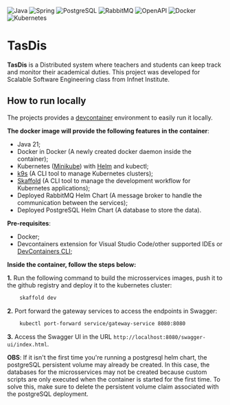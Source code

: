 ![Java](https://img.shields.io/badge/java-%23ED8B00.svg?style=for-the-badge&logo=openjdk&logoColor=white)
![Spring](https://img.shields.io/badge/spring-%236DB33F.svg?style=for-the-badge&logo=spring&logoColor=white)
![PostgreSQL](https://img.shields.io/badge/postgresql-%23316192.svg?style=for-the-badge&logo=postgresql&logoColor=white)
![RabbitMQ](https://img.shields.io/badge/rabbitmq-%23FF6600.svg?style=for-the-badge&logo=rabbitmq&logoColor=white)
![OpenAPI](https://img.shields.io/badge/openapi-%2361DAFB.svg?style=for-the-badge&logo=openapi-initiative&logoColor=white)
![Docker](https://img.shields.io/badge/docker-%230db7ed.svg?style=for-the-badge&logo=docker&logoColor=white)
![Kubernetes](https://img.shields.io/badge/kubernetes-%23326ce5.svg?style=for-the-badge&logo=kubernetes&logoColor=white)

# TasDis

**TasDis** is a Distributed system where teachers and students can keep track and monitor their academical duties. This project was developed for Scalable Software Engineering class from Infnet Institute.

## How to run locally

The projects provides a [devcontainer](https://containers.dev/) environment to easily run it locally.

**The docker image will provide the following features in the container**:

- Java 21;
- Docker in Docker (A newly created docker daemon inside the container);
- Kubernetes ([Minikube](https://minikube.sigs.k8s.io/docs/)) with [Helm](https://helm.sh/) and kubectl;
- [k9s](https://k9scli.io/) (A CLI tool to manage Kubernetes clusters);
- [Skaffold](https://skaffold.dev/) (A CLI tool to manage the development workflow for Kubernetes applications);
- Deployed RabbitMQ Helm Chart (A message broker to handle the communication between the services);
- Deployed PostgreSQL Helm Chart (A database to store the data).

**Pre-requisites**:

- Docker;
- Devcontainers extension for Visual Studio Code/other supported IDEs or [DevContainers CLI](https://containers.dev/supporting#devcontainer-cli);

**Inside the container, follow the steps below:**

**1.** Run the following command to build the microsservices images, push it to the github registry and deploy it to the kubernetes cluster:

```bash
    skaffold dev
```

**2.** Port forward the gateway services to access the endpoints in Swagger:

```bash
    kubectl port-forward service/gateway-service 8080:8080
```

**3.** Access the Swagger UI in the URL `http://localhost:8080/swagger-ui/index.html`.

**OBS**: If it isn't the first time you're running a postgresql helm chart, the postgreSQL persistent volume may already be created. In this case, the databases for the microsservices may not be created because custom scripts are only executed when the container is started for the first time. To solve this, make sure to delete the persistent volume claim associated with the postgreSQL deployment.
